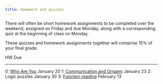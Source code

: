 ```yaml
---
title: Homework and quizzes
---
```


There will often be short homework assignments to be completed over
the weekend, assigned on Friday and due Monday, along with a
corresponding quiz at the beginning of class on Monday.

These quizzes and homework assignments together will comprise 15% of
your final grade.

HW                                                                                                                    Due
------------------                                                                                                    ----
0: [Who Are You](https://docs.google.com/forms/d/e/1FAIpQLSfrKyLhATf3Zz2z_VyEOuuwzuxaUk9LuoqTAeycjJqs08V76w/viewform) January 20
1: [Communication and Origami](http://mgoadric.github.io/csci150/homework/origami.html)                               January 23
2: Logic puzzles                                                                                                      January 30
3: [Function reading](static/function-reading.html)                                                                   February 13

<!--
4: [DNA Strings](static/dna-strings.html)                                                                          February 24
5: [While, string, and list reading](static/loop-string-reading.html)                                              March 2
6: [Zen reading -- section 1](http://mgoadric.github.io/csci150/homework/zen.html)                                 March 30
7: [System analysis](static/system-analysis.html)                                                                  April 4
-->
